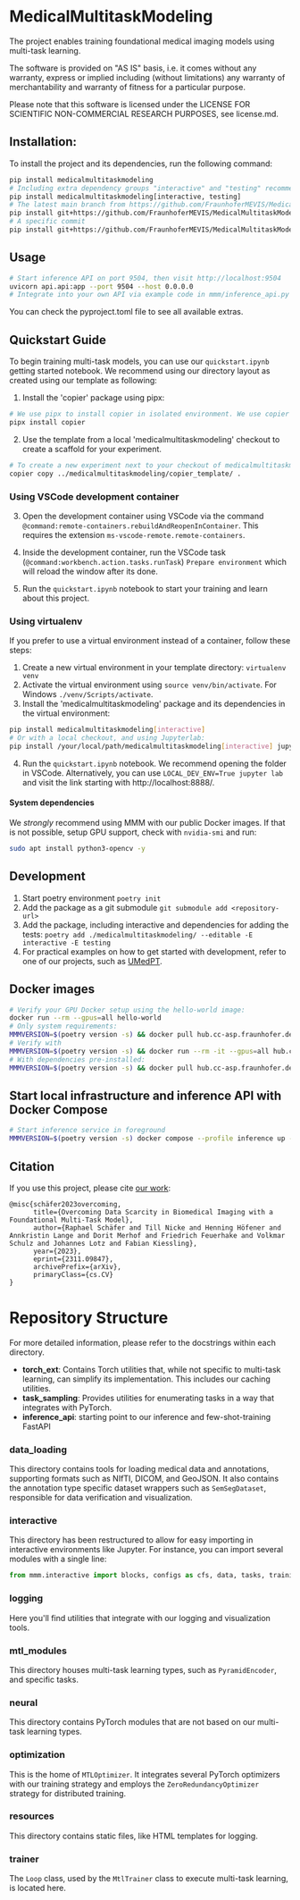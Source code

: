 # MedicalMultitaskModeling

The project enables training foundational medical imaging models using multi-task learning. 

The software is provided on "AS IS" basis, i.e. it comes without any warranty, express or implied including (without limitations) any warranty of merchantability and warranty of fitness for a particular purpose.

Please note that this software is licensed under the LICENSE FOR SCIENTIFIC NON-COMMERCIAL RESEARCH PURPOSES, see license.md.

## Installation:

To install the project and its dependencies, run the following command: 

```bash
pip install medicalmultitaskmodeling
# Including extra dependency groups "interactive" and "testing" recommended for development:
pip install medicalmultitaskmodeling[interactive, testing]
# The latest main branch from https://github.com/FraunhoferMEVIS/MedicalMultitaskModeling
pip install git+https://github.com/FraunhoferMEVIS/MedicalMultitaskModeling.git
# A specific commit
pip install git+https://github.com/FraunhoferMEVIS/MedicalMultitaskModeling.git@<commit-hash>
```

## Usage

```bash
# Start inference API on port 9504, then visit http://localhost:9504
uvicorn api.api:app --port 9504 --host 0.0.0.0
# Integrate into your own API via example code in mmm/inference_api.py
```

You can check the pyproject.toml file to see all available extras.

## Quickstart Guide

To begin training multi-task models, you can use our `quickstart.ipynb` getting started notebook.
We recommend using our directory layout as created using our template as following:

1. Install the 'copier' package using pipx:

```bash
# We use pipx to install copier in isolated environment. We use copier to scaffold the code for an experiment. By the time of writing, we used copier version 9.2.0
pipx install copier
```

2. Use the template from a local 'medicalmultitaskmodeling' checkout to create a scaffold for your experiment.

```bash
# To create a new experiment next to your checkout of medicalmultitaskmodeling
copier copy ../medicalmultitaskmodeling/copier_template/ .
```

### Using VSCode development container

3. Open the development container using VSCode via the command `@command:remote-containers.rebuildAndReopenInContainer`. This requires the extension `ms-vscode-remote.remote-containers`.

4. Inside the development container, run the VSCode task (`@command:workbench.action.tasks.runTask`) `Prepare environment` which will reload the window after its done.

5. Run the `quickstart.ipynb` notebook to start your training and learn about this project.

### Using virtualenv

If you prefer to use a virtual environment instead of a container, follow these steps:

1. Create a new virtual environment in your template directory: `virtualenv venv`
1. Activate the virtual environment using `source venv/bin/activate`. For Windows `./venv/Scripts/activate`.
1. Install the 'medicalmultitaskmodeling' package and its dependencies in the virtual environment:

```bash
pip install medicalmultitaskmodeling[interactive]
# Or with a local checkout, and using Jupyterlab:
pip install /your/local/path/medicalmultitaskmodeling[interactive] jupyterlab
```

4. Run the `quickstart.ipynb` notebook. We recommend opening the folder in VSCode. Alternatively, you can use `LOCAL_DEV_ENV=True jupyter lab` and visit the link starting with http://localhost:8888/.

#### System dependencies

We *strongly* recommend using MMM with our public Docker images.
If that is not possible, setup GPU support, check with `nvidia-smi` and run:

```bash
sudo apt install python3-opencv -y
```

## Development

1. Start poetry environment `poetry init`
1. Add the package as a git submodule `git submodule add <repository-url>`
1. Add the package, including interactive and dependencies for adding the tests: `poetry add ./medicalmultitaskmodeling/ --editable -E interactive -E testing`
1. For practical examples on how to get started with development, refer to one of our projects, such as [UMedPT](https://github.com/FraunhoferMEVIS/UMedPT).

## Docker images

```bash
# Verify your GPU Docker setup using the hello-world image:
docker run --rm --gpus=all hello-world
# Only system requirements:
MMMVERSION=$(poetry version -s) && docker pull hub.cc-asp.fraunhofer.de/medicalmultitaskmodeling/mmm-base:$MMMVERSION
# Verify with
MMMVERSION=$(poetry version -s) && docker run --rm -it --gpus=all hub.cc-asp.fraunhofer.de/medicalmultitaskmodeling/mmm-base:$MMMVERSION nvidia-smi
# With dependencies pre-installed:
MMMVERSION=$(poetry version -s) && docker pull hub.cc-asp.fraunhofer.de/medicalmultitaskmodeling/mmm-stack:$MMMVERSION
```

## Start local infrastructure and inference API with Docker Compose

```bash
# Start inference service in foreground
MMMVERSION=$(poetry version -s) docker compose --profile inference up --build --remove-orphans -d
```

## Citation

If you use this project, please cite [our work](https://doi.org/10.48550/arXiv.2311.09847):

```
@misc{schäfer2023overcoming,
      title={Overcoming Data Scarcity in Biomedical Imaging with a Foundational Multi-Task Model}, 
      author={Raphael Schäfer and Till Nicke and Henning Höfener and Annkristin Lange and Dorit Merhof and Friedrich Feuerhake and Volkmar Schulz and Johannes Lotz and Fabian Kiessling},
      year={2023},
      eprint={2311.09847},
      archivePrefix={arXiv},
      primaryClass={cs.CV}
}
```

# Repository Structure

For more detailed information, please refer to the docstrings within each directory.

- **torch_ext**: Contains Torch utilities that, while not specific to multi-task learning, can simplify its implementation. This includes our caching utilities.
- **task_sampling**: Provides utilities for enumerating tasks in a way that integrates with PyTorch.
- **inference_api**: starting point to our inference and few-shot-training FastAPI

### data_loading 

This directory contains tools for loading medical data and annotations, supporting formats such as NIfTI, DICOM, and GeoJSON.
It also contains the annotation type specific dataset wrappers such as `SemSegDataset`, responsible for data verification and visualization.

### interactive

This directory has been restructured to allow for easy importing in interactive environments like Jupyter. For instance, you can import several modules with a single line:

```python
from mmm.interactive import blocks, configs as cfs, data, tasks, training, pipes
```

### logging 

Here you'll find utilities that integrate with our logging and visualization tools.

### mtl_modules 

This directory houses multi-task learning types, such as `PyramidEncoder`, and specific tasks.

### neural 

This directory contains PyTorch modules that are not based on our multi-task learning types.

### optimization

This is the home of `MTLOptimizer`. It integrates several PyTorch optimizers with our training strategy and employs the `ZeroRedundancyOptimizer` strategy for distributed training.

### resources

This directory contains static files, like HTML templates for logging.

### trainer

The `Loop` class, used by the `MtlTrainer` class to execute multi-task learning, is located here.
